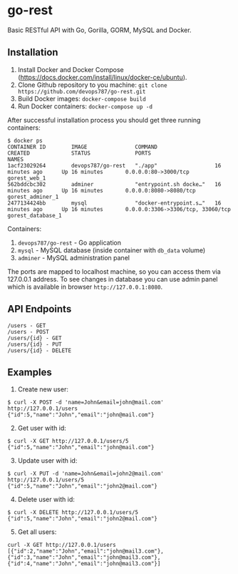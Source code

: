 # go-rest
Basic RESTful API with Go, Gorilla, GORM, MySQL and Docker.

## Installation
1. Install Docker and Docker Compose (https://docs.docker.com/install/linux/docker-ce/ubuntu).
2. Clone Github repository to you machine: `git clone https://github.com/devops787/go-rest.git`
3. Build Docker images: `docker-compose build`
4. Run Docker containers: `docker-compose up -d`

After successful installation process you should get three running containers:
```
$ docker ps
CONTAINER ID        IMAGE               COMMAND                  CREATED             STATUS              PORTS                               NAMES
1acf23029264        devops787/go-rest   "./app"                  16 minutes ago      Up 16 minutes       0.0.0.0:80->3000/tcp                gorest_web_1
562bddcbc302        adminer             "entrypoint.sh docke…"   16 minutes ago      Up 16 minutes       0.0.0.0:8080->8080/tcp              gorest_adminer_1
2477134424bb        mysql               "docker-entrypoint.s…"   16 minutes ago      Up 16 minutes       0.0.0.0:3306->3306/tcp, 33060/tcp   gorest_database_1
```

Containers:
1. `devops787/go-rest` - Go application
2. `mysql` - MySQL database (inside container with `db_data` volume)
3. `adminer` - MySQL administration panel

The ports are mapped to localhost machine, so you can access them via 127.0.0.1 address. To see changes in database you can use admin panel which is available
in browser `http://127.0.0.1:8080`.

## API Endpoints
```
/users - GET
/users - POST
/users/{id} - GET
/users/{id} - PUT
/users/{id} - DELETE
```

## Examples
1. Create new user:
```
$ curl -X POST -d 'name=John&email=john@mail.com' http://127.0.0.1/users
{"id":5,"name":"John","email":"john@mail.com"}
```
2. Get user with id:
```
$ curl -X GET http://127.0.0.1/users/5
{"id":5,"name":"John","email":"john@mail.com"}
```
3. Update user with id:
```
$ curl -X PUT -d 'name=John&email=john2@mail.com' http://127.0.0.1/users/5
{"id":5,"name":"John","email":"john2@mail.com"}
```
4. Delete user with id:
```
$ curl -X DELETE http://127.0.0.1/users/5
{"id":5,"name":"John","email":"john2@mail.com"}
```
5. Get all users:
```
curl -X GET http://127.0.0.1/users
[{"id":2,"name":"John","email":"john@mail3.com"},{"id":3,"name":"John","email":"john@mail3.com"},{"id":4,"name":"John","email":"john@mail3.com"}]
```